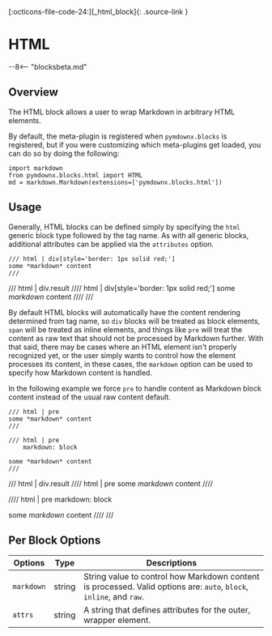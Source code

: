 [:octicons-file-code-24:][_html_block]{: .source-link }

# HTML

--8<-- "blocksbeta.md"

## Overview

The HTML block allows a user to wrap Markdown in arbitrary HTML elements.

By default, the meta-plugin is registered when `pymdownx.blocks` is registered, but if you were customizing which
meta-plugins get loaded, you can do so by doing the following:

```py3
import markdown
from pymdownx.blocks.html import HTML
md = markdown.Markdown(extensions=['pymdownx.blocks.html'])
```

## Usage

Generally, HTML blocks can be defined simply by specifying the `html` generic block type followed by the tag name. As
with all generic blocks, additional attributes can be applied via the `attributes` option.

```text title="HTML"
/// html | div[style='border: 1px solid red;']
some *markdown* content
///
```

/// html | div.result
//// html | div[style='border: 1px solid red;']
some *markdown* content
////
///

By default HTML blocks will automatically have the content rendering determined from tag name, so `div` blocks will be
treated as block elements, `span` will be treated as inline elements, and things like `pre` will treat the content as
raw text that should not be processed by Markdown further. With that said, there may be cases where an HTML element
isn't properly recognized yet, or the user simply wants to control how the element processes its content, in these
cases, the `markdown` option can be used to specify how Markdown content is handled.

In the following example we force `pre` to handle content as Markdown block content instead of the usual raw content
default.

```text title="Pre as Block"
/// html | pre
some *markdown* content
///

/// html | pre
    markdown: block

some *markdown* content
///
```

/// html | div.result
//// html | pre
some *markdown* content
////

//// html | pre
    markdown: block

some *markdown* content
////
///

## Per Block Options

Options      | Type       | Descriptions
------------ | ---------- | ------------
`markdown`   | string     | String value to control how Markdown content is processed. Valid options are: `auto`, `block`, `inline`, and `raw`.
`attrs`      | string     | A string that defines attributes for the outer, wrapper element.
